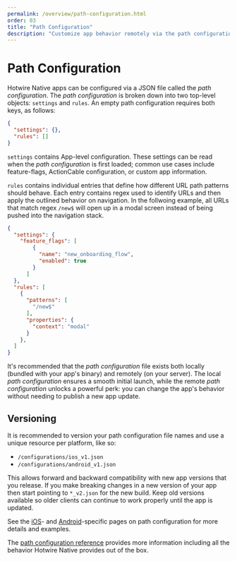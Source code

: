 ```yaml
---
permalink: /overview/path-configuration.html
order: 03
title: "Path Configuration"
description: "Customize app behavior remotely via the path configuration."
---
```


# Path Configuration

Hotwire Native apps can be configured via a JSON file called the *path configuration*. The *path configuration* is broken down into two top-level objects: `settings` and `rules`. An empty path configuration requires both keys, as follows:

```json
{
  "settings": {},
  "rules": []
}
```

`settings` contains App-level configuration. These settings can be read when the *path configuration* is first loaded; common use cases include feature-flags, ActionCable configuration, or custom app information.

`rules` contains individual entries that define how different URL path patterns should behave. Each entry contains regex used to identify URLs and then apply the outlined behavior on navigation. In the follwoing example, all URLs that match regex `/new$` will open up in a modal screen instead of being pushed into the navigation stack.

```json
{
  "settings": {
    "feature_flags": [
        {
          "name": "new_onboarding_flow",
          "enabled": true
        }
      ]
  },
  "rules": [
    {
      "patterns": [
        "/new$"
      ],
      "properties": {
        "context": "modal"
      }
    },
  ]
}
```

It's recommended that the *path configuration* file exists both locally (bundled with your app's binary) and remotely (on your server). The local *path configuration* ensures a smooth initial launch, while the remote *path configuration* unlocks a powerful perk: you can change the app's behavior without needing to publish a new app update.

## Versioning

It is recommended to version your path configuration file names and use a unique resource per platform, like so:

* `/configurations/ios_v1.json`
* `/configurations/android_v1.json`

This allows forward and backward compatibility with new app versions that you release. If you make breaking changes in a new version of your app then start pointing to `*_v2.json` for the new build. Keep old versions available so older clients can continue to work properly until the app is updated.

See the [iOS](/ios/path-configuration)- and [Android](/android/path-configuration)-specific pages on path configuration for more details and examples.

The [path configuration reference](/reference/path-configuration) provides more information including all the behavior Hotwire Native provides out of the box.
